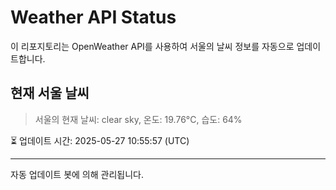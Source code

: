 
# Weather API Status

이 리포지토리는 OpenWeather API를 사용하여 서울의 날씨 정보를 자동으로 업데이트합니다.

## 현재 서울 날씨
> 서울의 현재 날씨: clear sky, 온도: 19.76°C, 습도: 64%

⏳ 업데이트 시간: 2025-05-27 10:55:57 (UTC)

---
자동 업데이트 봇에 의해 관리됩니다.
